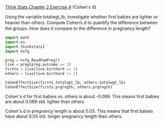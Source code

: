 [Think Stats Chapter 2 Exercise 4](http://greenteapress.com/thinkstats2/html/thinkstats2003.html#toc24) (Cohen's d)

>> 
Using the variable totalwgt_lb, investigate whether ﬁrst babies are lighter or heavier than others. Compute Cohen’s d to quantify the diﬀerence between the groups. How does it compare to the diﬀerence in pregnancy length?

```python
import math
import os
import thinkstats2
import nsfg

preg = nsfg.ReadFemPreg()
live = preg[preg.outcome == 1]
firsts = live[live.birthord == 1]
others = live[live.birthord != 1]

CohenEffectSize(firsts.totalwgt_lb, others.totalwgt_lb)
CohenEffectSize(firsts.prglngth, others.prglngth)
```

Cohen's d for first babies vs. others is about -0.089. This means first babies are about 0.089 std. lighter than others 

Cohen's d in pregnancy length is about 0.03. This means that first babies have about 0.03 std. longer pregnancy length than others.

